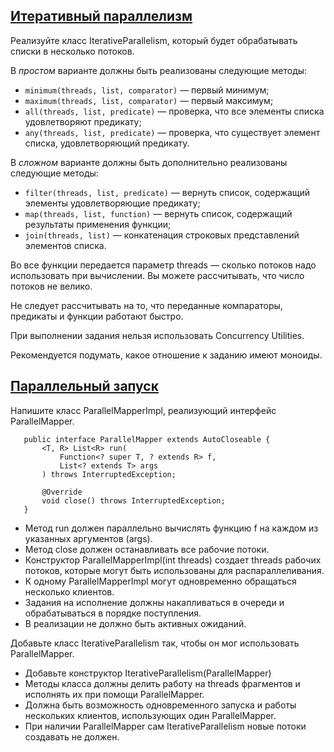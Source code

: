 ## [Итеративный параллелизм](IterativeParallelism.java)
Реализуйте класс IterativeParallelism, который будет обрабатывать списки в несколько потоков.

В *простом* варианте должны быть реализованы следующие методы:
* `minimum(threads, list, comparator)` — первый минимум;
* `maximum(threads, list, comparator)` — первый максимум;
* `all(threads, list, predicate)` — проверка, что все элементы списка удовлетворяют предикату;
* `any(threads, list, predicate)` — проверка, что существует элемент списка, удовлетворяющий предикату.

В *сложном* варианте должны быть дополнительно реализованы следующие методы:
* `filter(threads, list, predicate)` — вернуть список, содержащий элементы удовлетворяющие предикату;
* `map(threads, list, function)` — вернуть список, содержащий результаты применения функции;
* `join(threads, list)` — конкатенация строковых представлений элементов списка.

Во все функции передается параметр threads — сколько потоков надо использовать при вычислении. Вы можете рассчитывать, что число потоков не велико.

Не следует рассчитывать на то, что переданные компараторы, предикаты и функции работают быстро.

При выполнении задания нельзя использовать Concurrency Utilities.

Рекомендуется подумать, какое отношение к заданию имеют моноиды.

## [Параллельный запуск](ParallelMapperImpl.java)
Напишите класс ParallelMapperImpl, реализующий интерфейс ParallelMapper.
```
   public interface ParallelMapper extends AutoCloseable {
       <T, R> List<R> run(
           Function<? super T, ? extends R> f,
           List<? extends T> args
       ) throws InterruptedException;
   
       @Override
       void close() throws InterruptedException;
   }
```
* Метод run должен параллельно вычислять функцию f на каждом из указанных аргументов (args).
* Метод close должен останавливать все рабочие потоки.
* Конструктор ParallelMapperImpl(int threads) создает threads рабочих потоков, которые могут быть использованы для распараллеливания.
* К одному ParallelMapperImpl могут одновременно обращаться несколько клиентов.
* Задания на исполнение должны накапливаться в очереди и обрабатываться в порядке поступления.
* В реализации не должно быть активных ожиданий.

Добавьте класс IterativeParallelism так, чтобы он мог использовать ParallelMapper.
* Добавьте конструктор IterativeParallelism(ParallelMapper)
* Методы класса должны делить работу на threads фрагментов и исполнять их при помощи ParallelMapper.
* Должна быть возможность одновременного запуска и работы нескольких клиентов, использующих один ParallelMapper.
* При наличии ParallelMapper сам IterativeParallelism новые потоки создавать не должен.